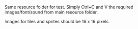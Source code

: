 Same resource folder for test. Simply Ctrl+C and V the required images/font/sound from main resource folder.

Images for tiles and sprites should be 16 x 16 pixels. 

    
